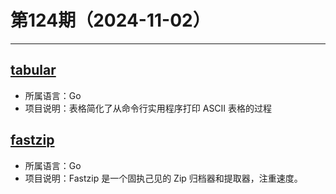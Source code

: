 # 第124期（2024-11-02）

---
## [tabular](https://github.com/InVisionApp/tabular)
- 所属语言：Go
- 项目说明：表格简化了从命令行实用程序打印 ASCII 表格的过程

## [fastzip](https://github.com/saracen/fastzip)
- 所属语言：Go
- 项目说明：Fastzip 是一个固执己见的 Zip 归档器和提取器，注重速度。
